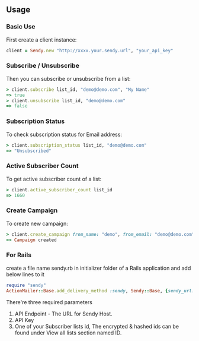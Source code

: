 ## Usage

### Basic Use

First create a client instance:

```ruby
client = Sendy.new "http://xxxx.your.sendy.url", "your_api_key"
```

### Subscribe / Unsubscribe

Then you can subscribe or unsubscribe from a list:

```ruby
> client.subscribe list_id, "demo@demo.com", "My Name"
=> true
> client.unsubscribe list_id, "demo@demo.com"
=> false
```

### Subscription Status

To check subscription status for Email address:

```ruby
> client.subscription_status list_id, "demo@demo.com"
=> "Unsubscribed"
```

### Active Subscriber Count

To get active subscriber count of a list:

```ruby
> client.active_subscriber_count list_id
=> 1660
```

### Create Campaign

To create new campaign:

```ruby
> client.create_campaign from_name: "demo", from_email: "demo@demo.com", reply_to: "demo@demo.com", subject: "Hello, world", html_text: "<h1>Hello, world</h1>"
=> Campaign created
```

### For Rails

create a file name sendy.rb in initializer folder of a Rails application and add below lines to it

```ruby
require "sendy"
ActionMailer::Base.add_delivery_method :sendy, Sendy::Base, {sendy_url: "http://xxxx.your.sendy.url", api_key: "your_api_key", list_ids: "your_list_ids"}
```

There're three required parameters

1. API Endpoint - The URL for Sendy Host.
2. API Key
3. One of your Subscriber lists id, The encrypted & hashed ids can be found under View all lists section named ID.
